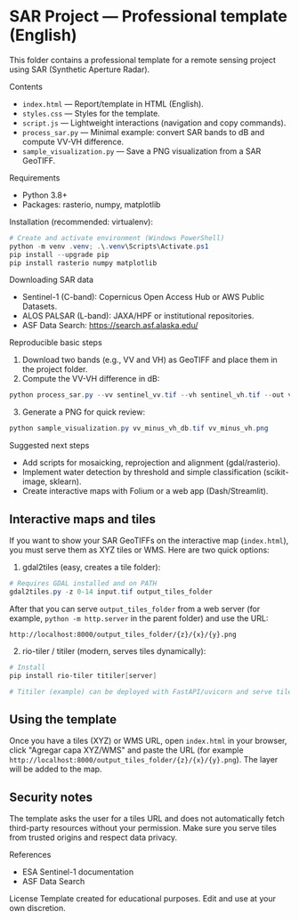 # SAR Project — Professional template (English)

This folder contains a professional template for a remote sensing project using SAR (Synthetic Aperture Radar).

Contents
- `index.html` — Report/template in HTML (English).
- `styles.css` — Styles for the template.
- `script.js` — Lightweight interactions (navigation and copy commands).
- `process_sar.py` — Minimal example: convert SAR bands to dB and compute VV-VH difference.
- `sample_visualization.py` — Save a PNG visualization from a SAR GeoTIFF.

Requirements
- Python 3.8+
- Packages: rasterio, numpy, matplotlib

Installation (recommended: virtualenv):

```powershell
# Create and activate environment (Windows PowerShell)
python -m venv .venv; .\.venv\Scripts\Activate.ps1
pip install --upgrade pip
pip install rasterio numpy matplotlib
```

Downloading SAR data
- Sentinel-1 (C-band): Copernicus Open Access Hub or AWS Public Datasets.
- ALOS PALSAR (L-band): JAXA/HPF or institutional repositories.
- ASF Data Search: https://search.asf.alaska.edu/

Reproducible basic steps
1. Download two bands (e.g., VV and VH) as GeoTIFF and place them in the project folder.
2. Compute the VV-VH difference in dB:

```powershell
python process_sar.py --vv sentinel_vv.tif --vh sentinel_vh.tif --out vv_minus_vh_db.tif
```

3. Generate a PNG for quick review:

```powershell
python sample_visualization.py vv_minus_vh_db.tif vv_minus_vh.png
```

Suggested next steps
- Add scripts for mosaicking, reprojection and alignment (gdal/rasterio).
- Implement water detection by threshold and simple classification (scikit-image, sklearn).
- Create interactive maps with Folium or a web app (Dash/Streamlit).

Interactive maps and tiles
---------------------------------
If you want to show your SAR GeoTIFFs on the interactive map (`index.html`), you must serve them as XYZ tiles or WMS. Here are two quick options:

1) gdal2tiles (easy, creates a tile folder):

```powershell
# Requires GDAL installed and on PATH
gdal2tiles.py -z 0-14 input.tif output_tiles_folder
```

After that you can serve `output_tiles_folder` from a web server (for example, `python -m http.server` in the parent folder) and use the URL:

`http://localhost:8000/output_tiles_folder/{z}/{x}/{y}.png`

2) rio-tiler / titiler (modern, serves tiles dynamically):

```powershell
# Install
pip install rio-tiler titiler[server]

# Titiler (example) can be deployed with FastAPI/uvicorn and serve tiles from GeoTIFFs
```

Using the template
--------------------
Once you have a tiles (XYZ) or WMS URL, open `index.html` in your browser, click "Agregar capa XYZ/WMS" and paste the URL (for example `http://localhost:8000/output_tiles_folder/{z}/{x}/{y}.png`). The layer will be added to the map.

Security notes
------------------
The template asks the user for a tiles URL and does not automatically fetch third-party resources without your permission. Make sure you serve tiles from trusted origins and respect data privacy.

References
- ESA Sentinel-1 documentation
- ASF Data Search

License
Template created for educational purposes. Edit and use at your own discretion.
